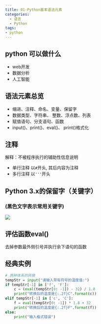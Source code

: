 ```yaml
---
title: 01-Python基本语法元素
categories:
  - 语言
  - Python
tags:
- python
---
```


## python 可以做什么

* web开发
* 数据分析
* 人工智能

## 语法元素总览

* 缩进、注释、命名、变量、保留字
* 数据类型、字符串、 整数、浮点数、列表
* 赋值语句、分支语句、函数
* input()、print()、eval()、 print()格式化

## 注释

解释：不被程序执行的辅助性信息说明

* 单行注释 以`#`开头, 其后内容为注释
* 多行注释 以`'''`开头

## Python 3.x的保留字（关键字）

### (黑色文字表示常用关键字)

![](https://upload-images.jianshu.io/upload_images/1662509-17c2749cd451727a.png?imageMogr2/auto-orient/strip%7CimageView2/2/w/1240)

## 评估函数eval()

去掉参数最外侧引号并执行余下语句的函数

## 经典实例

```py
# 两种体系的转换
tempStr = input("请输入带有符号的温度值:")
if tempStr[-1] in ['f', 'F']:
    c = (eval(tempStr[0: -1]) - 32) / 1.8
    print("转换后的温度是{:.2f}C".format(c))
elif tempStr[-1] in ['c', 'C']:
    f = eval(tempStr[0: -1]) * 1.8 + 32
    print("转换后的温度是{:.2f}F".format(f))
else:
    print("输入格式错误")
```
